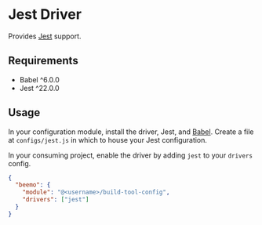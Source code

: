 # Jest Driver

Provides [Jest](https://github.com/facebook/jest) support.

## Requirements

* Babel ^6.0.0
* Jest ^22.0.0

## Usage

In your configuration module, install the driver, Jest, and [Babel](./babel.md). Create a file at
`configs/jest.js` in which to house your Jest configuration.

In your consuming project, enable the driver by adding `jest` to your `drivers` config.

```json
{
  "beemo": {
    "module": "@<username>/build-tool-config",
    "drivers": ["jest"]
  }
}
```
